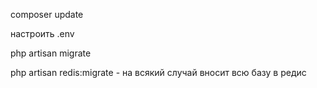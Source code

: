 composer update

настроить .env

php artisan migrate

php artisan redis:migrate  - на всякий случай вносит всю базу в редис
